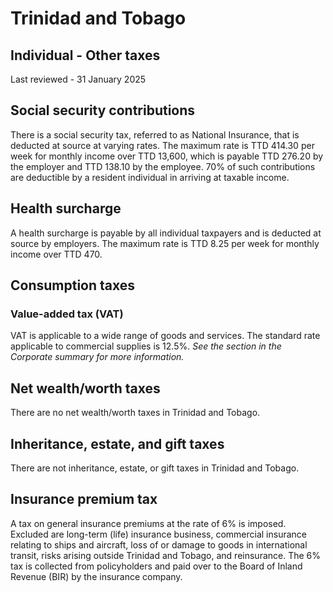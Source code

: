 # Trinidad and Tobago
## Individual - Other taxes
Last reviewed - 31 January 2025
## Social security contributions
There is a social security tax, referred to as National Insurance, that is deducted at source at varying rates. The maximum rate is TTD 414.30 per week for monthly income over TTD 13,600, which is payable TTD 276.20 by the employer and TTD 138.10 by the employee. 70% of such contributions are deductible by a resident individual in arriving at taxable income.
## Health surcharge
A health surcharge is payable by all individual taxpayers and is deducted at source by employers. The maximum rate is TTD 8.25 per week for monthly income over TTD 470.
## Consumption taxes
### Value-added tax (VAT)
VAT is applicable to a wide range of goods and services. The standard rate applicable to commercial supplies is 12.5%.
_See the section in the Corporate summary for more information._
## Net wealth/worth taxes
There are no net wealth/worth taxes in Trinidad and Tobago.
## Inheritance, estate, and gift taxes
There are not inheritance, estate, or gift taxes in Trinidad and Tobago.
## Insurance premium tax
A tax on general insurance premiums at the rate of 6% is imposed. Excluded are long-term (life) insurance business, commercial insurance relating to ships and aircraft, loss of or damage to goods in international transit, risks arising outside Trinidad and Tobago, and reinsurance. The 6% tax is collected from policyholders and paid over to the Board of Inland Revenue (BIR) by the insurance company.
